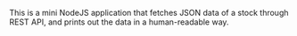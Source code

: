This is a mini NodeJS application that fetches JSON data of a stock through REST API, and prints out the data in a human-readable way.
